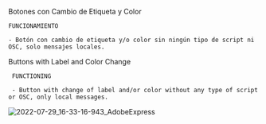 Botones con Cambio de Etiqueta y Color  

    FUNCIONAMIENTO
    
    - Botón con cambio de etiqueta y/o color sin ningún tipo de script ni OSC, solo mensajes locales.  
    
Buttons with Label and Color Change  

     FUNCTIONING
    
     - Button with change of label and/or color without any type of script or OSC, only local messages.

![2022-07-29_16-33-16-943_AdobeExpress](https://user-images.githubusercontent.com/89609127/181804483-e37313c2-9fd7-4607-bf02-f4af1dc30eb5.gif)
